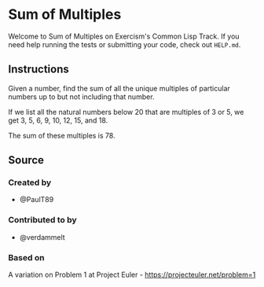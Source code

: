 # Sum of Multiples

Welcome to Sum of Multiples on Exercism's Common Lisp Track.
If you need help running the tests or submitting your code, check out `HELP.md`.

## Instructions

Given a number, find the sum of all the unique multiples of particular numbers up to but not including that number.

If we list all the natural numbers below 20 that are multiples of 3 or 5, we get 3, 5, 6, 9, 10, 12, 15, and 18.

The sum of these multiples is 78.

## Source

### Created by

- @PaulT89

### Contributed to by

- @verdammelt

### Based on

A variation on Problem 1 at Project Euler - https://projecteuler.net/problem=1